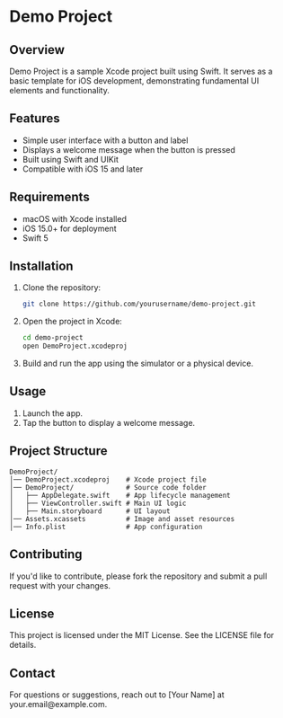 # Demo Project

## Overview

Demo Project is a sample Xcode project built using Swift. It serves as a basic template for iOS development, demonstrating fundamental UI elements and functionality.

## Features

- Simple user interface with a button and label
- Displays a welcome message when the button is pressed
- Built using Swift and UIKit
- Compatible with iOS 15 and later

## Requirements

- macOS with Xcode installed
- iOS 15.0+ for deployment
- Swift 5

## Installation

1. Clone the repository:
   ```sh
   git clone https://github.com/yourusername/demo-project.git
   ```
2. Open the project in Xcode:
   ```sh
   cd demo-project
   open DemoProject.xcodeproj
   ```
3. Build and run the app using the simulator or a physical device.

## Usage

1. Launch the app.
2. Tap the button to display a welcome message.

## Project Structure

```
DemoProject/
│── DemoProject.xcodeproj    # Xcode project file
│── DemoProject/             # Source code folder
│   ├── AppDelegate.swift    # App lifecycle management
│   ├── ViewController.swift # Main UI logic
│   ├── Main.storyboard      # UI layout
│── Assets.xcassets          # Image and asset resources
│── Info.plist               # App configuration
```

## Contributing

If you'd like to contribute, please fork the repository and submit a pull request with your changes.

## License

This project is licensed under the MIT License. See the LICENSE file for details.

## Contact

For questions or suggestions, reach out to [Your Name] at your.email\@example.com.

